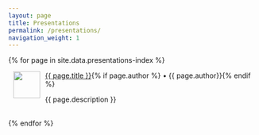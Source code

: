 ```yaml
---
layout: page
title: Presentations
permalink: /presentations/
navigation_weight: 1
---
```


{% for page in site.data.presentations-index %}
  <div class="boxed_page">
    <div class = "index_item_left">
      <a href="{{ page.url }}"><img src="{{ page.image }}" style="margin: 0px 10px" width="54" height="54" align="left"/></a>
    </div>
    <div clas = "index_item_right">
      <blogheader><a href="{{ page.url | prepend: site.baseurl }}">{{ page.title }}</a></blogheader><time>{% if page.author %}&nbsp;•&nbsp;{{ page.author}}{% endif %}</time>
      <p style="text-align:left;">{{ page.description }}</p>
      <br>
    </div>
  </div>
{% endfor %}
<br><br>
